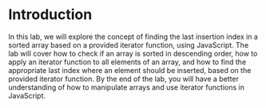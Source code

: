 # Introduction

In this lab, we will explore the concept of finding the last insertion index in a sorted array based on a provided iterator function, using JavaScript. The lab will cover how to check if an array is sorted in descending order, how to apply an iterator function to all elements of an array, and how to find the appropriate last index where an element should be inserted, based on the provided iterator function. By the end of the lab, you will have a better understanding of how to manipulate arrays and use iterator functions in JavaScript.
